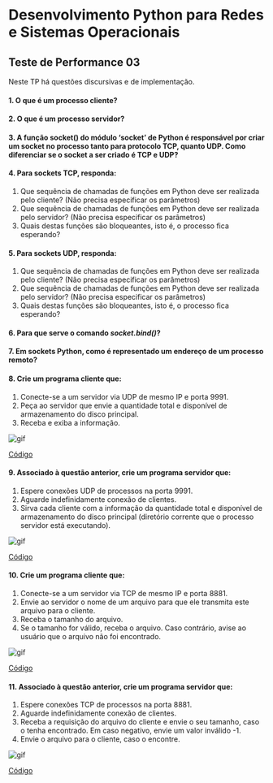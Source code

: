 # Desenvolvimento Python para Redes e Sistemas Operacionais

## Teste de Performance 03

Neste TP há questões discursivas e de implementação.

#### 1. O que é um processo cliente?

#### 2. O que é um processo servidor?

#### 3. A função socket() do módulo ‘socket’ de Python é responsável por criar um socket no processo tanto para protocolo TCP, quanto UDP. Como diferenciar se o socket a ser criado é TCP e UDP?

#### 4. Para sockets TCP, responda:

1. Que sequência de chamadas de funções em Python deve ser realizada pelo cliente? (Não precisa especificar os parâmetros)
1. Que sequência de chamadas de funções em Python deve ser realizada pelo servidor? (Não precisa especificar os parâmetros)
1. Quais destas funções são bloqueantes, isto é, o processo fica esperando?

#### 5. Para sockets UDP, responda:

1. Que sequência de chamadas de funções em Python deve ser realizada pelo cliente? (Não precisa especificar os parâmetros)
1. Que sequência de chamadas de funções em Python deve ser realizada pelo servidor? (Não precisa especificar os parâmetros)
1. Quais destas funções são bloqueantes, isto é, o processo fica esperando?

#### 6. Para que serve o comando _socket.bind()_?

#### 7. Em sockets Python, como é representado um endereço de um processo remoto?

#### 8. Crie um programa cliente que:

1. Conecte-se a um servidor via UDP de mesmo IP e porta 9991.
1. Peça ao servidor que envie a quantidade total e disponível de armazenamento do disco principal.
1. Receba e exiba a informação.

![gif](/gifs/questao08.gif)

[Código](https://github.com/franciscocamellon/Francisco_Camello_DR2_AT/questao_08.py)

#### 9. Associado à questão anterior, crie um programa servidor que:

1. Espere conexões UDP de processos na porta 9991.
1. Aguarde indefinidamente conexão de clientes.
1. Sirva cada cliente com a informação da quantidade total e disponível de armazenamento do disco principal (diretório corrente que o processo servidor está executando).

![gif](/gifs/questao09.gif)

[Código](https://github.com/franciscocamellon/Francisco_Camello_DR2_AT/questao_09.py)

#### 10. Crie um programa cliente que:

1. Conecte-se a um servidor via TCP de mesmo IP e porta 8881.
1. Envie ao servidor o nome de um arquivo para que ele transmita este arquivo para o cliente.
1. Receba o tamanho do arquivo.
1. Se o tamanho for válido, receba o arquivo. Caso contrário, avise ao usuário que o arquivo não foi encontrado.

![gif](/gifs/questao10.gif)

[Código](https://github.com/franciscocamellon/Francisco_Camello_DR2_AT/questao_10.py)

#### 11. Associado à questão anterior, crie um programa servidor que:

1. Espere conexões TCP de processos na porta 8881.
1. Aguarde indefinidamente conexão de clientes.
1. Receba a requisição do arquivo do cliente e envie o seu tamanho, caso o tenha encontrado. Em caso negativo, envie um valor inválido -1.
1. Envie o arquivo para o cliente, caso o encontre.

![gif](/gifs/questao11.gif)

[Código](https://github.com/franciscocamellon/Francisco_Camello_DR2_AT/questao_11.py)
